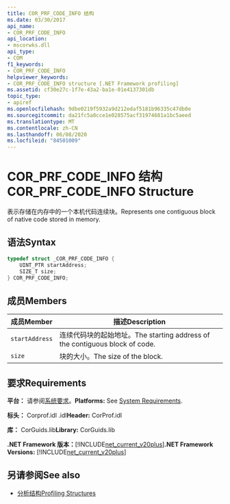 ```yaml
---
title: COR_PRF_CODE_INFO 结构
ms.date: 03/30/2017
api_name:
- COR_PRF_CODE_INFO
api_location:
- mscorwks.dll
api_type:
- COM
f1_keywords:
- COR_PRF_CODE_INFO
helpviewer_keywords:
- COR_PRF_CODE_INFO structure [.NET Framework profiling]
ms.assetid: cf30e27c-1f7e-43a2-ba1e-01e4137301db
topic_type:
- apiref
ms.openlocfilehash: 9dbe0219f5932a9d212edaf5181b96335c47db0e
ms.sourcegitcommit: da21fc5a8cce1e028575acf31974681a1bc5aeed
ms.translationtype: MT
ms.contentlocale: zh-CN
ms.lasthandoff: 06/08/2020
ms.locfileid: "84501009"
---
```

# <a name="cor_prf_code_info-structure"></a><span data-ttu-id="47d45-102">COR_PRF_CODE_INFO 结构</span><span class="sxs-lookup"><span data-stu-id="47d45-102">COR_PRF_CODE_INFO Structure</span></span>
<span data-ttu-id="47d45-103">表示存储在内存中的一个本机代码连续块。</span><span class="sxs-lookup"><span data-stu-id="47d45-103">Represents one contiguous block of native code stored in memory.</span></span>  
  
## <a name="syntax"></a><span data-ttu-id="47d45-104">语法</span><span class="sxs-lookup"><span data-stu-id="47d45-104">Syntax</span></span>  
  
```cpp  
typedef struct _COR_PRF_CODE_INFO {  
    UINT_PTR startAddress;  
    SIZE_T size;  
} COR_PRF_CODE_INFO;  
```  
  
## <a name="members"></a><span data-ttu-id="47d45-105">成员</span><span class="sxs-lookup"><span data-stu-id="47d45-105">Members</span></span>  
  
|<span data-ttu-id="47d45-106">成员</span><span class="sxs-lookup"><span data-stu-id="47d45-106">Member</span></span>|<span data-ttu-id="47d45-107">描述</span><span class="sxs-lookup"><span data-stu-id="47d45-107">Description</span></span>|  
|------------|-----------------|  
|`startAddress`|<span data-ttu-id="47d45-108">连续代码块的起始地址。</span><span class="sxs-lookup"><span data-stu-id="47d45-108">The starting address of the contiguous block of code.</span></span>|  
|`size`|<span data-ttu-id="47d45-109">块的大小。</span><span class="sxs-lookup"><span data-stu-id="47d45-109">The size of the block.</span></span>|  
  
## <a name="requirements"></a><span data-ttu-id="47d45-110">要求</span><span class="sxs-lookup"><span data-stu-id="47d45-110">Requirements</span></span>  
 <span data-ttu-id="47d45-111">**平台：** 请参阅[系统要求](../../get-started/system-requirements.md)。</span><span class="sxs-lookup"><span data-stu-id="47d45-111">**Platforms:** See [System Requirements](../../get-started/system-requirements.md).</span></span>  
  
 <span data-ttu-id="47d45-112">**标头：** Corprof.idl .idl</span><span class="sxs-lookup"><span data-stu-id="47d45-112">**Header:** CorProf.idl</span></span>  
  
 <span data-ttu-id="47d45-113">**库：** CorGuids.lib</span><span class="sxs-lookup"><span data-stu-id="47d45-113">**Library:** CorGuids.lib</span></span>  
  
 <span data-ttu-id="47d45-114">**.NET Framework 版本：**[!INCLUDE[net_current_v20plus](../../../../includes/net-current-v20plus-md.md)]</span><span class="sxs-lookup"><span data-stu-id="47d45-114">**.NET Framework Versions:** [!INCLUDE[net_current_v20plus](../../../../includes/net-current-v20plus-md.md)]</span></span>  
  
## <a name="see-also"></a><span data-ttu-id="47d45-115">另请参阅</span><span class="sxs-lookup"><span data-stu-id="47d45-115">See also</span></span>

- [<span data-ttu-id="47d45-116">分析结构</span><span class="sxs-lookup"><span data-stu-id="47d45-116">Profiling Structures</span></span>](profiling-structures.md)
